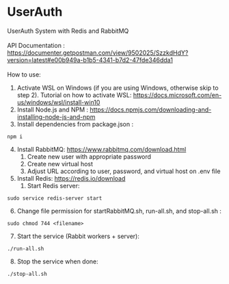 # UserAuth
UserAuth System with Redis and RabbitMQ
<br> <br>
API Documentation : https://documenter.getpostman.com/view/9502025/SzzkdHdY?version=latest#e00b949a-b1b5-4341-b7d2-47fde346dda1
<br> <br>
How to use:
1. Activate WSL on Windows (if you are using Windows, otherwise skip to step 2). Tutorial on how to activate WSL: https://docs.microsoft.com/en-us/windows/wsl/install-win10
2. Install Node.js and NPM : https://docs.npmjs.com/downloading-and-installing-node-js-and-npm
3. Install dependencies from package.json : <br>
```shell 
npm i 
```
4. Install RabbitMQ: https://www.rabbitmq.com/download.html
    1. Create new user with appropriate password
    2. Create new virtual host
    3. Adjust URL according to user, password, and virtual host on .env file
5. Install Redis: https://redis.io/download
    1. Start Redis server:
```shell 
sudo service redis-server start 
```
6. Change file permission for startRabbitMQ.sh, run-all.sh, and stop-all.sh :
```shell 
sudo chmod 744 <filename>
```
7.  Start the service (Rabbit workers + server): 
```shell 
./run-all.sh 
```
8. Stop the service when done:
```shell 
./stop-all.sh 
```
